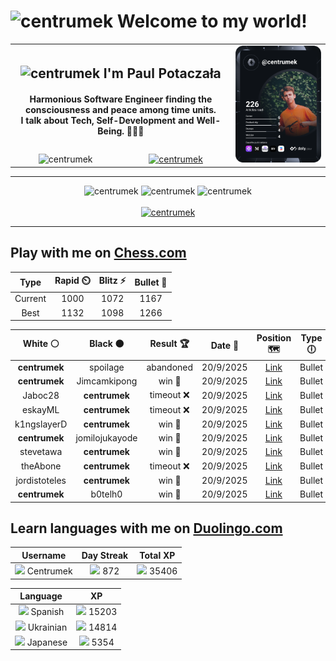 <h1>
  <img
    src="https://emojis.slackmojis.com/emojis/images/1531849430/4246/blob-sunglasses.gif"
    width="30"
    alt="centrumek"
  />
  Welcome to my world!
</h1>

<table>
  <tbody>
    <tr>
      <td align="center" width="70%" colspan="2">
        <h2>
          <img
            src="https://raw.githubusercontent.com/MartinHeinz/MartinHeinz/master/wave.gif"
            width="30px"
            alt="centrumek"
          />
          I'm Paul Potaczała
        </h2>
        <h4>
          Harmonious Software Engineer finding the consciousness and peace among time units.
          <br/>
          I talk about Tech, Self-Development and Well-Being. 🌿🧘🚀
        </h4>
      </td>
      <td width="30%" rowspan="2">
        <a href="https://app.daily.dev/centrumek">
          <img
            src="./devcard.svg"
            alt="centrumek"
          />
        </a>
      </td>
    </tr>
    <tr align="center">
      <td>
        <img
          src="https://komarev.com/ghpvc/?username=centrumek&label=visitors&color=0e75b6&style=flat"
          alt="centrumek"
        >
      </td>
      <td>
        <a href="https://stackoverflow.com/users/14496012/centrumek">
          <img
            src="https://stackoverflow.com/users/flair/14496012.png?theme=dark"
            alt="centrumek"
          >
        </a>
      </td>
    </tr>
  </tbody>
</table>

---
<div align="center">
  <img 
    src="https://github-readme-stats.vercel.app/api?username=centrumek&show_icons=true&count_private=true&theme=dark&hide_border=true&hide=issues,contribs&bg_color=00000000"
    alt="centrumek"
  />
  <img
    src="https://github-readme-stats.vercel.app/api/top-langs/?username=centrumek&layout=compact&hide_border=true&theme=dark&bg_color=00000000&langs_count=6&exclude_repo=air-statistic-app"
    alt="centrumek"
  />
  <img 
    src="https://github-readme-streak-stats.herokuapp.com?user=centrumek&theme=dark&hide_border=true&background=FFFFFF00"
    alt="centrumek"
  />
  <br/>
  <br/>
  <a href="https://www.buymeacoffee.com/centrumek">
    <img
      src="https://cdn.buymeacoffee.com/buttons/v2/default-orange.png"
      height="50"
      width="210"
      alt="centrumek"
    />
  </a>
</div>

---

## Play with me on [Chess.com](https://www.chess.com/member/centrumek)

<div align="center">
<!--START_SECTION:chessStats-->
<!-- Automatically generated with https://github.com/Balastrong/chess-stats-action -->

| Type | Rapid ⏲️ | Blitz ⚡ | Bullet 🔫 |
|:---:|:---:|:---:|:---:|
| Current | 1000 | 1072 | 1167 |
| Best | 1132 | 1098 | 1266 |

| White ⚪ | Black ⚫ | Result 🏆 | Date 📅 | Position 🗺️ | Type 🕕 |
|:---:|:---:|:---:|:---:|:---:|:---:|
| **centrumek** | spoilage | abandoned  | 20/9/2025 | <a href="http://www.ee.unb.ca/cgi-bin/tervo/fen.pl?select=7r/3k1p2/1K2pn2/3p3p/5p2/BP6/q7/b7 w - - 0 27">Link</a> | Bullet |
| **centrumek** | Jimcamkipong | win 🥇 | 20/9/2025 | <a href="http://www.ee.unb.ca/cgi-bin/tervo/fen.pl?select=8/p2R4/2p2rkp/8/7K/2P1r3/PP3p1P/6R1 b - - 1 34">Link</a> | Bullet |
| Jaboc28 | **centrumek** | timeout ❌ | 20/9/2025 | <a href="http://www.ee.unb.ca/cgi-bin/tervo/fen.pl?select=QQ6/8/8/5k2/8/8/8/7K b - - 0 59">Link</a> | Bullet |
| eskayML | **centrumek** | timeout ❌ | 20/9/2025 | <a href="http://www.ee.unb.ca/cgi-bin/tervo/fen.pl?select=8/8/8/8/P2P1P2/1KP1qk2/1P6/8 b - a3 0 49">Link</a> | Bullet |
| k1ngslayerD | **centrumek** | win 🥇 | 20/9/2025 | <a href="http://www.ee.unb.ca/cgi-bin/tervo/fen.pl?select=1R6/6pk/3r2n1/4R2p/2r5/4p2P/5PPK/8 w - - 0 35">Link</a> | Bullet |
| **centrumek** | jomilojukayode | win 🥇 | 20/9/2025 | <a href="http://www.ee.unb.ca/cgi-bin/tervo/fen.pl?select=6k1/1p5p/p1p3p1/P1Pprn2/1P6/4r3/3Q2R1/2K3R1 b - - 1 35">Link</a> | Bullet |
| stevetawa | **centrumek** | win 🥇 | 20/9/2025 | <a href="http://www.ee.unb.ca/cgi-bin/tervo/fen.pl?select=8/1R6/p2p4/1p3k1p/4r3/2P3B1/PP3K1P/4R3 w - - 3 37">Link</a> | Bullet |
| theAbone | **centrumek** | timeout ❌ | 20/9/2025 | <a href="http://www.ee.unb.ca/cgi-bin/tervo/fen.pl?select=6Q1/8/5k2/8/7P/8/8/6K1 b - - 0 55">Link</a> | Bullet |
| jordistoteles | **centrumek** | win 🥇 | 20/9/2025 | <a href="http://www.ee.unb.ca/cgi-bin/tervo/fen.pl?select=1k6/p1p5/1p4pp/8/4Q2P/1PP1R3/P4r2/1K1q4 w - - 4 34">Link</a> | Bullet |
| **centrumek** | b0telh0 | win 🥇 | 20/9/2025 | <a href="http://www.ee.unb.ca/cgi-bin/tervo/fen.pl?select=6k1/p5pp/3p2n1/5N2/3P2P1/2P2r2/PP5P/4R2K b - - 1 33">Link</a> | Bullet |

<!--END_SECTION:chessStats-->
</div>

## Learn languages with me on [Duolingo.com](https://www.duolingo.com/profile/Centrumek)

<div align="center">
<!--START_SECTION:duolingoStats-->
<!-- Automatically generated with https://github.com/centrumek/duolingo-readme-stats-->

| Username | Day Streak | Total XP |
|:---:|:---:|:---:|
| <img src="https://raw.githubusercontent.com/centrumek/duolingo-readme-stats/main/assets/duolingo.png" height="12"> Centrumek | <img src="https://raw.githubusercontent.com/centrumek/duolingo-readme-stats/main/assets/streakinactive.svg" height="12"> 872 | <img src="https://raw.githubusercontent.com/centrumek/duolingo-readme-stats/main/assets/xp.svg" height="12"> 35406 |

| Language | XP |
|:---:|:---:|
| <img src="https://raw.githubusercontent.com/centrumek/duolingo-readme-stats/main/assets/langs/spanish.svg" height="12"> Spanish | <img src="https://raw.githubusercontent.com/centrumek/duolingo-readme-stats/main/assets/xp.svg" height="12"> 15203 |
| <img src="https://raw.githubusercontent.com/centrumek/duolingo-readme-stats/main/assets/langs/ukrainian.svg" height="12"> Ukrainian | <img src="https://raw.githubusercontent.com/centrumek/duolingo-readme-stats/main/assets/xp.svg" height="12"> 14814 |
| <img src="https://raw.githubusercontent.com/centrumek/duolingo-readme-stats/main/assets/langs/japanese.svg" height="12"> Japanese | <img src="https://raw.githubusercontent.com/centrumek/duolingo-readme-stats/main/assets/xp.svg" height="12"> 5354 |

<!--END_SECTION:duolingoStats-->
</div>
<!--
**centrumek/centrumek** is a ✨ _special_ ✨ repository because its `README.md` (this file) appears on your GitHub profile.

Here are some ideas to get you started:

- 🔭 I’m currently working on ...
- 🌱 I’m currently learning ...
- 👯 I’m looking to collaborate on ...
- 🤔 I’m looking for help with ...
- 💬 Ask me about ...
- 📫 How to reach me: ...
- 😄 Pronouns: ...
- ⚡ Fun fact: ...
-->
